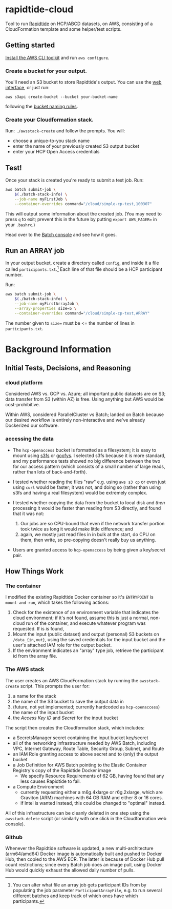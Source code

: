 # rapidtide-cloud
Tool to run [Rapidtide](https://github.com/bbfrederick/rapidtide) on HCP/ABCD datasets, on AWS, consisting of a CloudFormation template and some helper/test scripts.

## Getting started

[Install the AWS CLI toolkit](https://docs.aws.amazon.com/cli/latest/userguide/getting-started-install.html) and run `aws configure`. 

### Create a bucket for your output.

You'll need an S3 bucket to store Rapidtide's output. You can use the [web interface](https://s3.console.aws.amazon.com/s3/buckets?region=us-east-1), or just run:

```
aws s3api create-bucket --bucket your-bucket-name
```

following the [bucket naming rules](https://docs.aws.amazon.com/AmazonS3/latest/userguide/bucketnamingrules.html).

### Create your Cloudformation stack.

Run: `./awsstack-create` and follow the prompts. You will:

- choose a unique-to-you stack name
- enter the name of your previously created S3 output bucket
- enter your HCP Open Access credentials

## Test!

Once your stack is created you're ready to submit a test job. Run:

```bash
aws batch submit-job \
    $(./batch-stack-info) \
    --job-name myFirstJob \
    --container-overrides command="/cloud/simple-cp-test,100307"
```

This will output some information about the created job. (You may need to press `q` to exit; prevent this in the future by putting `export AWS_PAGER=` in your `.bashrc`.)

Head over to the [Batch console](https://us-east-1.console.aws.amazon.com/batch) and see how it goes. 

## Run an ARRAY job

In your output bucket, create a directory called `config`, and inside it a file called `participants.txt`.[^1]  Each line of that file should be a HCP participant number.

Run:

```bash
aws batch submit-job \
    $(./batch-stack-info) \
    --job-name myFirstArrayJob \
    --array-properties size=5 \
    --container-overrides command="/cloud/simple-cp-test,ARRAY"
```

The number given to `size=` must be <= the number of lines in `participants.txt`.


[^1]: You can alter what file an array job gets participant IDs from by populating the job parameter `ParticipantArrayFile`, e.g. to run several different batches and keep track of which ones have which participants.



# Background Information

## Initial Tests, Decisions, and Reasoning

### cloud platform

Considered AWS vs. GCP vs. Azure; all important public datasets are on S3; data transfer from S3 (within AZ) is free. Using anything but AWS would be cost-prohibitive.

Within AWS, considered ParallelCluster vs Batch; landed on Batch because our desired workflow is entirely non-interactive and we've already Dockerized our software.

### accessing the data

* The `hcp-openaccess` bucket is formatted as a filesystem; it is easy to mount using [s3fs](https://github.com/s3fs-fuse/s3fs-fuse) or [goofys](https://github.com/kahing/goofys). I selected s3fs because it is more standard, and my performance tests showed no big difference between the two for our access pattern (which consists of a small number of large reads, rather than lots of back-and-forth).

* I tested whether reading the files "raw" e.g. using `aws s3 cp` or even just using `curl` would be faster; it was not, and doing so (rather than using s3fs and having a real filesystem) would be extremely complex.

* I tested whether copying the data from the bucket to local disk and *then* processing it would be faster than reading from S3 directly, and found that it was not:
  1. Our jobs are so CPU-bound that even if the network transfer portion took twice as long it would make little difference; and
  2. again, we mostly just read files in in bulk at the start, do CPU on them, then write, so pre-copying doesn't really buy us anything.

* Users are granted access to `hcp-openaccess` by being given a key/secret pair.

## How Things Work

### The container

I modified the existing Rapidtide Docker container so it's `ENTRYPOINT` is `mount-and-run`, which takes the following actions:

1. Check for the existence of an environment variable that indicates the cloud environment; if it's not found, assume this is just a normal, non-cloud run of the container, and execute whatever program was requested. If is *is* found,
2. Mount the input (public dataset) and output (personal) S3 buckets on `/data_{in,out}`, using the saved credentials for the input bucket and the user's attached IAM role for the output bucket.
3. If the environment indicates an "array" type job, retrieve the participant id from the array file.

### The AWS stack

The user creates an AWS CloudFormation stack by running the `awsstack-create` script. This prompts the user for:

1. a name for the stack
2. the name of the S3 bucket to save the output data in
3. (future, not yet implemented; currently hardcoded as `hcp-openaccess`) the name of the input bucket
4. the *Access Key ID* and *Secret* for the input bucket

The script then creates the Cloudformation stack, which includes:

* a SecretsManager secret containing the input bucket key/secret
* all of the networking infrastructure needed by AWS Batch, including VPC, Internet Gateway, Route Table, Security Group, Subnet, and Route
* an IAM Role granting access to above secret and to (only) the output bucket
* a Job Definition for AWS Batch pointing to the Elastic Container Registry's copy of the Rapidtide Docker image
  * We specify Resource Requirements of 62 GB, having found that any less causes Rapidtide to fail.
* a Compute Environment
  * currently requesting either a m6g.4xlarge or r6g.2xlarge, which are Graviton (ARM) machines with 64 GB RAM and either 8 or 16 cores.
  * if Intel is wanted instead, this could be changed to "optimal" instead.

All of this infrastructure can be cleanly deleted in one step using the `awsstack-delete` script (or similarly with one click in the Cloudformation web console).

### Github

Whenever the Rapidtide software is updated, a new multi-architecture (arm64/amd64) Docker image is automatically built and pushed to Docker Hub, then copied to the AWS ECR. The latter is because of Docker Hub pull count restrictions; since every Batch job does an image pull, using Docker Hub would quickly exhaust the allowed daily number of pulls.

